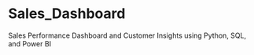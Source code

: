 # Sales_Dashboard
Sales Performance Dashboard and Customer Insights using Python, SQL, and Power BI
